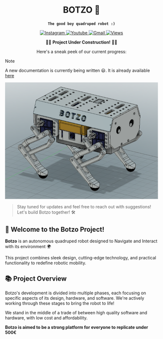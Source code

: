 <div align="center">
<h1>BOTZO 🐾</h1>

**`The good boy quadruped robot :)`**

<p align="center">
    <a href="https://www.instagram.com/botzo.ie/" target="_blank" rel="noopener noreferrer">
        <img alt="Instagram" src="https://img.shields.io/badge/Instagram-%232C3454.svg?style=for-the-badge&logo=Instagram&logoColor=white" />
    </a>
    <a href="https://www.youtube.com/@Botzoie" target="_blank" rel="noopener noreferrer">
        <img alt="Youtube" src="https://img.shields.io/badge/Youtube-%232C3454.svg?style=for-the-badge&logo=Youtube&logoColor=white" />
    </a>
    <a href="mailto:botzoteam@gmail.com">
        <img alt="Gmail" src="https://img.shields.io/badge/Gmail-2c3454?style=for-the-badge&logo=gmail&logoColor=white" />
    </a>
    <a href="">
        <img alt="Views" src="https://komarev.com/ghpvc/?username=botzo&color=blue&style=for-the-badge&abbreviated=true" />
    </a>

</p>

🚨🚧 **Project Under Construction!** 🚧🚨

Here's a sneak peek of our current progress:

</div>

> [!NOTE]
> A new documentation is currently being written 😃. It is already available [here](https://IERoboticsAILab.github.io/botzo/)

<p align="center">
    <a href="https://github.com/IERoboticsAILab/botzo/blob/main/docs/assets/botzo_new_final_design.png">
        <img src="https://github.com/IERoboticsAILab/botzo/blob/main/docs/assets/botzo_new_final_design.png" alt="Botzo" width="610">
    </a>
</p>

> Stay tuned for updates and feel free to reach out with suggestions! Let's build Botzo together! 🛠️

## 🌟 **Welcome to the Botzo Project!**

**Botzo** is an autonomous quadruped robot designed to Navigate and Interact with its environment 🌍

This project combines sleek design, cutting-edge technology, and practical functionality to redefine robotic mobility.

## 📚 **Project Overview**

Botzo's development is divided into multiple phases, each focusing on specific aspects of its design, hardware, and software. We're actively working through these stages to bring the robot to life!

We stand in the middle of a trade of between high quality software and hardware, with low cost and affordability.

**Botzo is aimed to be a strong platform for everyone to replicate under 500€**